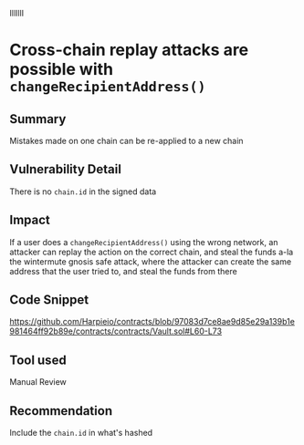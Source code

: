 IllIllI
# Cross-chain replay attacks are possible with `changeRecipientAddress()`

## Summary
Mistakes made on one chain can be re-applied to a new chain

## Vulnerability Detail
There is no `chain.id` in the signed data

## Impact
If a user does a `changeRecipientAddress()` using the wrong network, an attacker can replay the action on the correct chain, and steal the funds a-la the wintermute gnosis safe attack, where the attacker can create the same address that the user tried to, and steal the funds from there

## Code Snippet
https://github.com/Harpieio/contracts/blob/97083d7ce8ae9d85e29a139b1e981464ff92b89e/contracts/contracts/Vault.sol#L60-L73

## Tool used

Manual Review

## Recommendation
Include the `chain.id` in what's hashed
